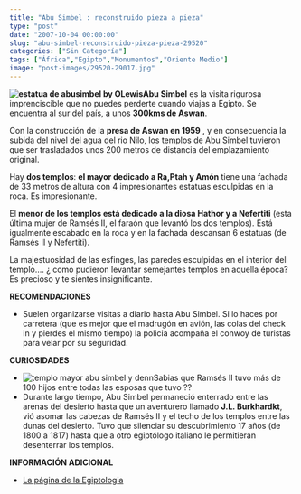 ```yaml
---
title: "Abu Simbel : reconstruido pieza a pieza"
type: "post"
date: "2007-10-04 00:00:00"
slug: "abu-simbel-reconstruido-pieza-pieza-29520"
categories: ["Sin Categoría"]
tags: ["África","Egipto","Monumentos","Oriente Medio"]
image: "post-images/29520-29017.jpg"
---
```


**![estatua de abusimbel by OLewis](post-images/29520-29017.jpg "estatua de abusimbel by OLewis")Abu Simbel** es la visita rigurosa imprenciscible que no puedes perderte cuando viajas a Egipto. Se encuentra al sur del país, a unos **300kms de Aswan**.

Con la construcción de la **presa de Aswan en 1959** , y en consecuencia la subida del nivel del agua del rio Nilo, los templos de Abu Simbel tuvieron que ser trasladados unos 200 metros de distancia del emplazamiento original.

Hay **dos templos**: **el mayor dedicado a Ra,Ptah y Amón** tiene una fachada de 33 metros de altura con 4 impresionantes estatuas esculpidas en la roca. Es impresionante.

El **menor de los templos está dedicado a la diosa Hathor y a Nefertiti** (esta última mujer de Ramsés II, el faraón que levantó los dos templos). Está igualmente escabado en la roca y en la fachada descansan 6 estatuas (de Ramsés II y Nefertiti).

La majestuosidad de las esfinges, las paredes esculpidas en el interior del templo.... ¿ como pudieron levantar semejantes templos en aquella época? Es precioso y te sientes insignificante.

**RECOMENDACIONES**

- Suelen organizarse visitas a diario hasta Abu Simbel. Si lo haces por carretera (que es mejor que el madrugón en avión, las colas del check in y pierdes el mismo tiempo) la policia acompaña el conwoy de turistas para velar por su seguridad.

**CURIOSIDADES**

- ![templo mayor abu simbel y denn](post-images/29520-29016.jpg "templo mayor abu simbel y denn")Sabias que Ramsés II tuvo más de 100 hijos entre todas las esposas que tuvo ??
- Durante largo tiempo, Abu Simbel permaneció enterrado entre las arenas del desierto hasta que un aventurero llamado **J.L. Burkhardkt**, vió asomar las cabezas de Ramsés II y el techo de los templos entre las dunas del desierto. Tuvo que silenciar su descubrimiento 17 años (de 1800 a 1817) hasta que a otro egiptólogo italiano le permitieran desenterrar los templos.

**INFORMACIÓN ADICIONAL**

- [La página de la Egiptologia](http://www.egiptologia.org/arte/templos/abu-simbel-ramses/)